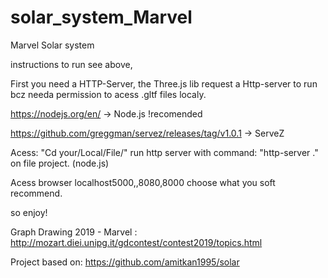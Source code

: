 # solar_system_Marvel
Marvel Solar system

instructions to run see above,

First you need a HTTP-Server, the Three.js lib request a Http-server to run bcz needa permission to acess .gltf files localy.

https://nodejs.org/en/ -> Node.js !recomended

https://github.com/greggman/servez/releases/tag/v1.0.1 -> ServeZ

Acess: "Cd your/Local/File/"
run http server with command: "http-server ." on file project. (node.js)

Acess browser localhost5000,,8080,8000 choose what you soft recommend.

so enjoy!

Graph Drawing 2019 - Marvel :
http://mozart.diei.unipg.it/gdcontest/contest2019/topics.html

Project based on:
https://github.com/amitkan1995/solar

